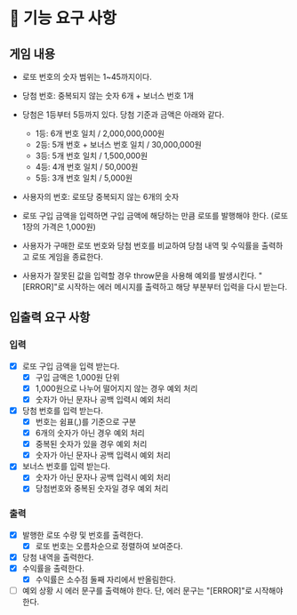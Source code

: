 # 🚀 기능 요구 사항

## 게임 내용

- 로또 번호의 숫자 범위는 1~45까지이다.
- 당첨 번호: 중복되지 않는 숫자 6개 + 보너스 번호 1개
- 당첨은 1등부터 5등까지 있다. 당첨 기준과 금액은 아래와 같다.

  - 1등: 6개 번호 일치 / 2,000,000,000원
  - 2등: 5개 번호 + 보너스 번호 일치 / 30,000,000원
  - 3등: 5개 번호 일치 / 1,500,000원
  - 4등: 4개 번호 일치 / 50,000원
  - 5등: 3개 번호 일치 / 5,000원

- 사용자의 번호: 로또당 중복되지 않는 6개의 숫자
- 로또 구입 금액을 입력하면 구입 금액에 해당하는 만큼 로또를 발행해야 한다. (로또 1장의 가격은 1,000원)
- 사용자가 구매한 로또 번호와 당첨 번호를 비교하여 당첨 내역 및 수익률을 출력하고 로또 게임을 종료한다.
- 사용자가 잘못된 값을 입력할 경우 throw문을 사용해 예외를 발생시킨다. "[ERROR]"로 시작하는 에러 메시지를 출력하고 해당 부분부터 입력을 다시 받는다.

## 입출력 요구 사항

### 입력

- [x] 로또 구입 금액을 입력 받는다.
  - [x] 구입 금액은 1,000원 단위
  - [x] 1,000원으로 나누어 떨어지지 않는 경우 예외 처리
  - [x] 숫자가 아닌 문자나 공백 입력시 예외 처리
- [x] 당첨 번호를 입력 받는다.
  - [x] 번호는 쉼표(,)를 기준으로 구분
  - [x] 6개의 숫자가 아닌 경우 예외 처리
  - [x] 중복된 숫자가 있을 경우 예외 처리
  - [x] 숫자가 아닌 문자나 공백 입력시 예외 처리
- [x] 보너스 번호를 입력 받는다.
  - [x] 숫자가 아닌 문자나 공백 입력시 예외 처리
  - [x] 당첨번호와 중복된 숫자일 경우 예외 처리

### 출력

- [x] 발행한 로또 수량 및 번호를 출력한다.
  - [x] 로또 번호는 오름차순으로 정렬하여 보여준다.
- [x] 당첨 내역을 출력한다.
- [x] 수익률을 출력한다.
  - [x] 수익률은 소수점 둘째 자리에서 반올림한다.
- [ ] 예외 상황 시 에러 문구를 출력해야 한다. 단, 에러 문구는 "[ERROR]"로 시작해야 한다.
